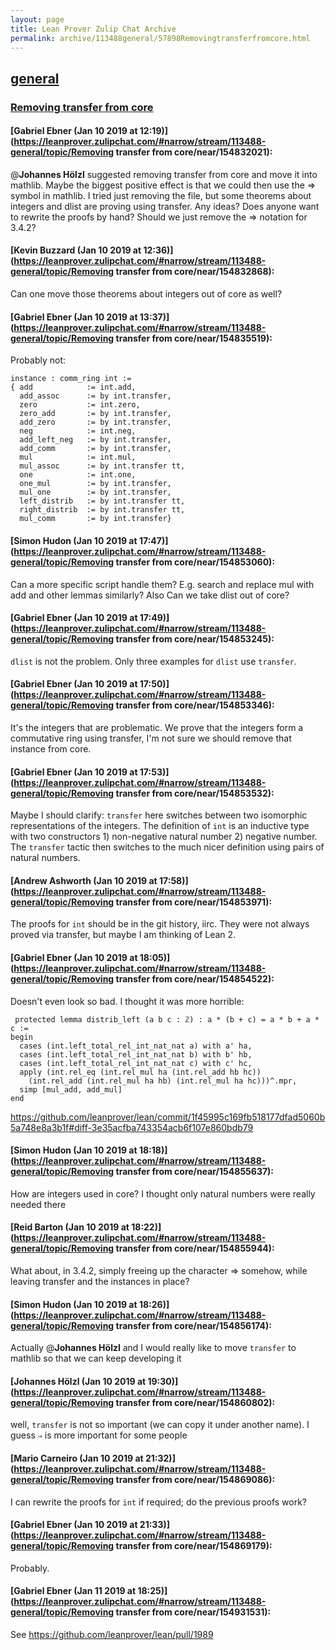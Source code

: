 ```yaml
---
layout: page
title: Lean Prover Zulip Chat Archive 
permalink: archive/113488general/57898Removingtransferfromcore.html
---
```


## [general](index.html)
### [Removing transfer from core](57898Removingtransferfromcore.html)

#### [Gabriel Ebner (Jan 10 2019 at 12:19)](https://leanprover.zulipchat.com/#narrow/stream/113488-general/topic/Removing transfer from core/near/154832021):
@**Johannes Hölzl** suggested removing transfer from core and move it into mathlib.  Maybe the biggest positive effect is that we could then use the ⇒ symbol in mathlib.
I tried just removing the file, but some theorems about integers and dlist are proving using transfer.  Any ideas?  Does anyone want to rewrite the proofs by hand?  Should we just remove the ⇒ notation for 3.4.2?

#### [Kevin Buzzard (Jan 10 2019 at 12:36)](https://leanprover.zulipchat.com/#narrow/stream/113488-general/topic/Removing transfer from core/near/154832868):
Can one move those theorems about integers out of core as well?

#### [Gabriel Ebner (Jan 10 2019 at 13:37)](https://leanprover.zulipchat.com/#narrow/stream/113488-general/topic/Removing transfer from core/near/154835519):
Probably not:
```lean
instance : comm_ring int :=
{ add            := int.add,
  add_assoc      := by int.transfer,
  zero           := int.zero,
  zero_add       := by int.transfer,
  add_zero       := by int.transfer,
  neg            := int.neg,
  add_left_neg   := by int.transfer,
  add_comm       := by int.transfer,
  mul            := int.mul,
  mul_assoc      := by int.transfer tt,
  one            := int.one,
  one_mul        := by int.transfer,
  mul_one        := by int.transfer,
  left_distrib   := by int.transfer tt,
  right_distrib  := by int.transfer tt,
  mul_comm       := by int.transfer}
```

#### [Simon Hudon (Jan 10 2019 at 17:47)](https://leanprover.zulipchat.com/#narrow/stream/113488-general/topic/Removing transfer from core/near/154853060):
Can a more specific script handle them? E.g. search and replace mul with add and other lemmas similarly? Also Can we take dlist out of core?

#### [Gabriel Ebner (Jan 10 2019 at 17:49)](https://leanprover.zulipchat.com/#narrow/stream/113488-general/topic/Removing transfer from core/near/154853245):
`dlist` is not the problem.  Only three examples for `dlist` use `transfer`.

#### [Gabriel Ebner (Jan 10 2019 at 17:50)](https://leanprover.zulipchat.com/#narrow/stream/113488-general/topic/Removing transfer from core/near/154853346):
It's the integers that are problematic.  We prove that the integers form a commutative ring using transfer, I'm not sure we should remove that instance from core.

#### [Gabriel Ebner (Jan 10 2019 at 17:53)](https://leanprover.zulipchat.com/#narrow/stream/113488-general/topic/Removing transfer from core/near/154853532):
Maybe I should clarify: `transfer` here switches between two isomorphic representations of the integers.  The definition of `int` is an inductive type with two constructors 1) non-negative natural number 2) negative number.  The `transfer` tactic then switches to the much nicer definition using pairs of natural numbers.

#### [Andrew Ashworth (Jan 10 2019 at 17:58)](https://leanprover.zulipchat.com/#narrow/stream/113488-general/topic/Removing transfer from core/near/154853971):
The proofs for `int` should be in the git history, iirc. They were not always proved via transfer, but maybe I am thinking of Lean 2.

#### [Gabriel Ebner (Jan 10 2019 at 18:05)](https://leanprover.zulipchat.com/#narrow/stream/113488-general/topic/Removing transfer from core/near/154854522):
Doesn't even look so bad.  I thought it was more horrible:
```lean
 protected lemma distrib_left (a b c : ℤ) : a * (b + c) = a * b + a * c :=
begin
  cases (int.left_total_rel_int_nat_nat a) with a' ha,
  cases (int.left_total_rel_int_nat_nat b) with b' hb,
  cases (int.left_total_rel_int_nat_nat c) with c' hc,
  apply (int.rel_eq (int.rel_mul ha (int.rel_add hb hc))
    (int.rel_add (int.rel_mul ha hb) (int.rel_mul ha hc)))^.mpr,
  simp [mul_add, add_mul]
end
```
https://github.com/leanprover/lean/commit/1f45995c169fb518177dfad5060b5a748e8a3b1f#diff-3e35acfba743354acb6f107e860bdb79

#### [Simon Hudon (Jan 10 2019 at 18:18)](https://leanprover.zulipchat.com/#narrow/stream/113488-general/topic/Removing transfer from core/near/154855637):
How are integers used in core? I thought only natural numbers were really needed there

#### [Reid Barton (Jan 10 2019 at 18:22)](https://leanprover.zulipchat.com/#narrow/stream/113488-general/topic/Removing transfer from core/near/154855944):
What about, in 3.4.2, simply freeing up the character ⇒ somehow, while leaving transfer and the instances in place?

#### [Simon Hudon (Jan 10 2019 at 18:26)](https://leanprover.zulipchat.com/#narrow/stream/113488-general/topic/Removing transfer from core/near/154856174):
Actually @**Johannes Hölzl** and I would really like to move `transfer` to mathlib so that we can keep developing it

#### [Johannes Hölzl (Jan 10 2019 at 19:30)](https://leanprover.zulipchat.com/#narrow/stream/113488-general/topic/Removing transfer from core/near/154860802):
well, `transfer` is not so important (we can copy it under another name). I guess `⇒` is more important for some people

#### [Mario Carneiro (Jan 10 2019 at 21:32)](https://leanprover.zulipchat.com/#narrow/stream/113488-general/topic/Removing transfer from core/near/154869086):
I can rewrite the proofs for `int` if required; do the previous proofs work?

#### [Gabriel Ebner (Jan 10 2019 at 21:33)](https://leanprover.zulipchat.com/#narrow/stream/113488-general/topic/Removing transfer from core/near/154869179):
Probably.

#### [Gabriel Ebner (Jan 11 2019 at 18:25)](https://leanprover.zulipchat.com/#narrow/stream/113488-general/topic/Removing transfer from core/near/154931531):
See https://github.com/leanprover/lean/pull/1989

